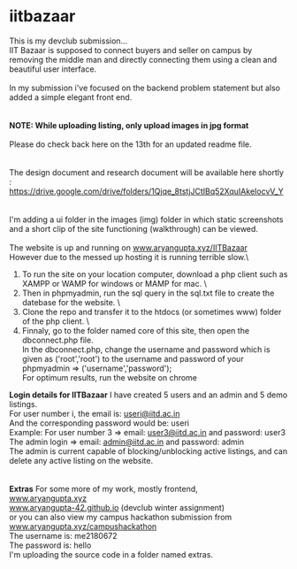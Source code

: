 # iitbazaar
This is my devclub submission...\
IIT Bazaar is supposed to connect buyers and seller on campus by removing the middle man and directly connecting them using a clean and beautiful user interface.\
\
In my submission i've focused on the backend problem statement but also added a simple elegant front end.\
\
\
****NOTE: While uploading listing, only upload images in jpg format****\
\
Please do check back here on the 13th for an updated readme file.\
\
\
The design document and research document will be available here shortly : \
https://drive.google.com/drive/folders/1Qjqe_8tstjJCtIBq52XquIAkeIocvV_Y \
\
\
I'm adding a ui folder in the images (img) folder in which static screenshots and a short clip of the site functioning (walkthrough) can be viewed.\
\
The website is up and running on www.aryangupta.xyz/IITBazaar \
However due to the messed up hosting it is running terrible slow.\
1) To run the site on your location computer, download a php client such as XAMPP or WAMP for windows or MAMP for mac. \
2) Then in phpmyadmin, run the sql query in the sql.txt file to create the datebase for the website. \
3) Clone the repo and transfer it to the htdocs (or sometimes www) folder of the php client. \
4) Finnaly, go to the folder named core of this site, then open the dbconnect.php file. \
In the dbconnect.php, change the username and password which is given as ('root','root') to the username and password of your phpmyadmin => ('username','password');\
For optimum results, run the website on chrome  

****Login details for IITBazaar****
I have created 5 users and an admin and 5 demo listings.  
For user number i, the email is: useri@iitd.ac.in  
And the corresponding password would be: useri  
Example: For user number 3 => email: user3@iitd.ac.in and password: user3 \
The admin login => email: admin@iitd.ac.in and password: admin \
The admin is current capable of blocking/unblocking active listings, and can delete any active listing on the website.\
\
\
****Extras****
For some more of my work, mostly frontend,\
www.aryangupta.xyz \
www.aryangupta-42.github.io (devclub winter assignment) \
or you can also view my campus hackathon submission from www.aryangupta.xyz/campushackathon \
The username is: me2180672  
The password is: hello  
I'm uploading the source code in a folder named extras.
